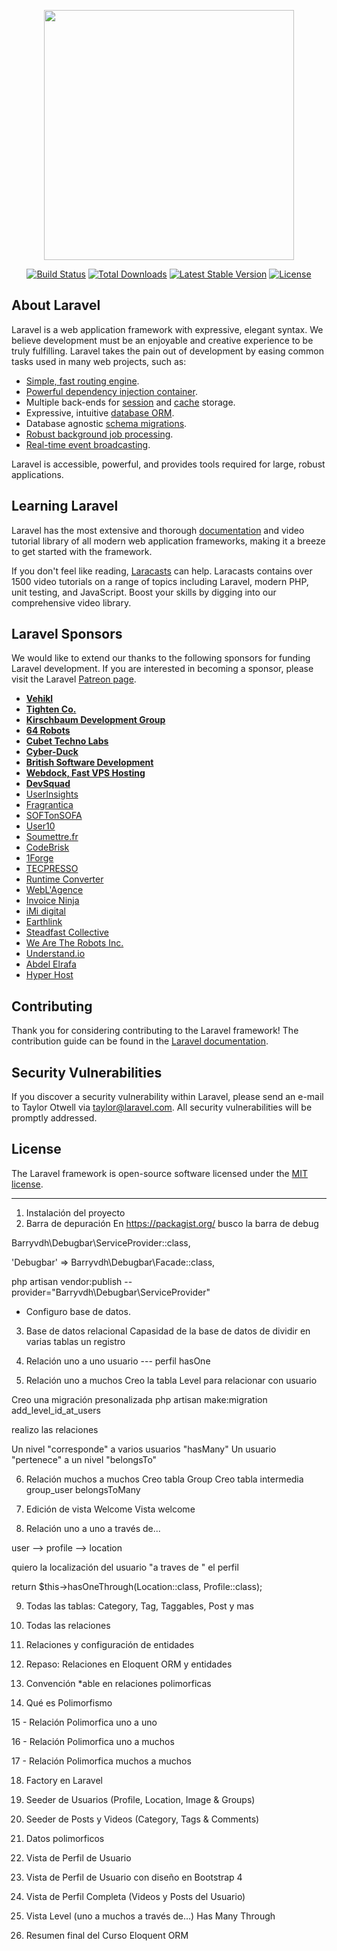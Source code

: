 <p align="center"><img src="https://res.cloudinary.com/dtfbvvkyp/image/upload/v1566331377/laravel-logolockup-cmyk-red.svg" width="400"></p>

<p align="center">
<a href="https://travis-ci.org/laravel/framework"><img src="https://travis-ci.org/laravel/framework.svg" alt="Build Status"></a>
<a href="https://packagist.org/packages/laravel/framework"><img src="https://poser.pugx.org/laravel/framework/d/total.svg" alt="Total Downloads"></a>
<a href="https://packagist.org/packages/laravel/framework"><img src="https://poser.pugx.org/laravel/framework/v/stable.svg" alt="Latest Stable Version"></a>
<a href="https://packagist.org/packages/laravel/framework"><img src="https://poser.pugx.org/laravel/framework/license.svg" alt="License"></a>
</p>

## About Laravel

Laravel is a web application framework with expressive, elegant syntax. We believe development must be an enjoyable and creative experience to be truly fulfilling. Laravel takes the pain out of development by easing common tasks used in many web projects, such as:

- [Simple, fast routing engine](https://laravel.com/docs/routing).
- [Powerful dependency injection container](https://laravel.com/docs/container).
- Multiple back-ends for [session](https://laravel.com/docs/session) and [cache](https://laravel.com/docs/cache) storage.
- Expressive, intuitive [database ORM](https://laravel.com/docs/eloquent).
- Database agnostic [schema migrations](https://laravel.com/docs/migrations).
- [Robust background job processing](https://laravel.com/docs/queues).
- [Real-time event broadcasting](https://laravel.com/docs/broadcasting).

Laravel is accessible, powerful, and provides tools required for large, robust applications.

## Learning Laravel

Laravel has the most extensive and thorough [documentation](https://laravel.com/docs) and video tutorial library of all modern web application frameworks, making it a breeze to get started with the framework.

If you don't feel like reading, [Laracasts](https://laracasts.com) can help. Laracasts contains over 1500 video tutorials on a range of topics including Laravel, modern PHP, unit testing, and JavaScript. Boost your skills by digging into our comprehensive video library.

## Laravel Sponsors

We would like to extend our thanks to the following sponsors for funding Laravel development. If you are interested in becoming a sponsor, please visit the Laravel [Patreon page](https://patreon.com/taylorotwell).

- **[Vehikl](https://vehikl.com/)**
- **[Tighten Co.](https://tighten.co)**
- **[Kirschbaum Development Group](https://kirschbaumdevelopment.com)**
- **[64 Robots](https://64robots.com)**
- **[Cubet Techno Labs](https://cubettech.com)**
- **[Cyber-Duck](https://cyber-duck.co.uk)**
- **[British Software Development](https://www.britishsoftware.co)**
- **[Webdock, Fast VPS Hosting](https://www.webdock.io/en)**
- **[DevSquad](https://devsquad.com)**
- [UserInsights](https://userinsights.com)
- [Fragrantica](https://www.fragrantica.com)
- [SOFTonSOFA](https://softonsofa.com/)
- [User10](https://user10.com)
- [Soumettre.fr](https://soumettre.fr/)
- [CodeBrisk](https://codebrisk.com)
- [1Forge](https://1forge.com)
- [TECPRESSO](https://tecpresso.co.jp/)
- [Runtime Converter](http://runtimeconverter.com/)
- [WebL'Agence](https://weblagence.com/)
- [Invoice Ninja](https://www.invoiceninja.com)
- [iMi digital](https://www.imi-digital.de/)
- [Earthlink](https://www.earthlink.ro/)
- [Steadfast Collective](https://steadfastcollective.com/)
- [We Are The Robots Inc.](https://watr.mx/)
- [Understand.io](https://www.understand.io/)
- [Abdel Elrafa](https://abdelelrafa.com)
- [Hyper Host](https://hyper.host)

## Contributing

Thank you for considering contributing to the Laravel framework! The contribution guide can be found in the [Laravel documentation](https://laravel.com/docs/contributions).

## Security Vulnerabilities

If you discover a security vulnerability within Laravel, please send an e-mail to Taylor Otwell via [taylor@laravel.com](mailto:taylor@laravel.com). All security vulnerabilities will be promptly addressed.

## License

The Laravel framework is open-source software licensed under the [MIT license](https://opensource.org/licenses/MIT).


***************************************************************

1) Instalación del proyecto
2) Barra de depuración
En https://packagist.org/ busco la barra de debug

Barryvdh\Debugbar\ServiceProvider::class,

'Debugbar' => Barryvdh\Debugbar\Facade::class,

php artisan vendor:publish --provider="Barryvdh\Debugbar\ServiceProvider"

- Configuro base de datos.

3) Base de datos relacional
Capasidad de la base de datos de dividir en varias tablas un registro

4) Relación uno a uno
usuario --- perfil
hasOne

5) Relación uno a muchos
Creo la tabla Level para relacionar con usuario

Creo una migración presonalizada
php artisan make:migration add_level_id_at_users 

realizo las relaciones

Un nivel "corresponde" a varios usuarios "hasMany"
Un usuario "pertenece" a un nivel "belongsTo"

6)  Relación muchos a muchos
Creo tabla Group 
Creo tabla intermedia group_user
belongsToMany

7) Edición de vista Welcome
Vista welcome

8) Relación uno a uno a través de...

user --> profile --> location

quiero la localización del usuario "a traves de " el perfil

return $this->hasOneThrough(Location::class, Profile::class);

9) Todas las tablas: Category, Tag, Taggables, Post y mas

10) Todas las relaciones

11) Relaciones y configuración de entidades 

12) Repaso: Relaciones en Eloquent ORM y entidades

13) Convención *able en relaciones polimorficas

14) Qué es Polimorfismo

15 - Relación Polimorfica uno a uno

16 - Relación Polimorfica uno a muchos

17 - Relación Polimorfica muchos a muchos

18) Factory en Laravel

19) Seeder de Usuarios (Profile, Location, Image & Groups) 

20) Seeder de Posts y Videos (Category, Tags & Comments) 

21) Datos polimorficos

22) Vista de Perfil de Usuario

23) Vista de Perfil de Usuario con diseño en Bootstrap 4

24) Vista de Perfil Completa (Videos y Posts del Usuario)

25) Vista Level (uno a muchos a través de...) Has Many Through 

26) Resumen final del Curso Eloquent ORM